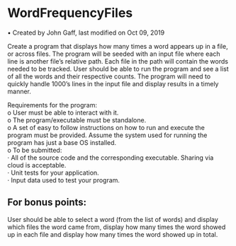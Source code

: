 # WordFrequencyFiles

•	Created by John Gaff, last modified on Oct 09, 2019

Create a program that displays how many times a word appears up in a file, or across files.  The program will be seeded with an input file where each line is another file’s relative path.  Each file in the path will contain the words needed to be tracked. User should be able to run the program and see a list of all the words and their respective counts. The program will need to quickly handle 1000’s lines in the input file and display results in a timely manner.

Requirements for the program:  
o    User must be able to interact with it.  
o    The program/executable must be standalone.  
o    A set of easy to follow instructions on how to run and execute the program must be provided. Assume the system used for running the program has just a base OS installed.  
o    To be submitted:  
·	All of the source code and the corresponding executable. Sharing via cloud is acceptable.  
·	Unit tests for your application.  
·	Input data used to test your program.  
 
## For bonus points:  
User should be able to select a word (from the list of words) and display which files the word came from, display how many times the word showed up in each file and display how many times the word showed up in total.
